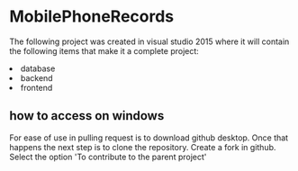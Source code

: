 # MobilePhoneRecords
The following project was created in visual studio 2015
where it will contain the following items that make 
it a complete project:
<li>database</li>
<li>backend</li>
<li>frontend</li>

## how to access on windows

For ease of use in pulling request is to download github desktop.
Once that happens the next step is to clone the repository.
Create a fork in github. Select the option 'To contribute to the parent project'
